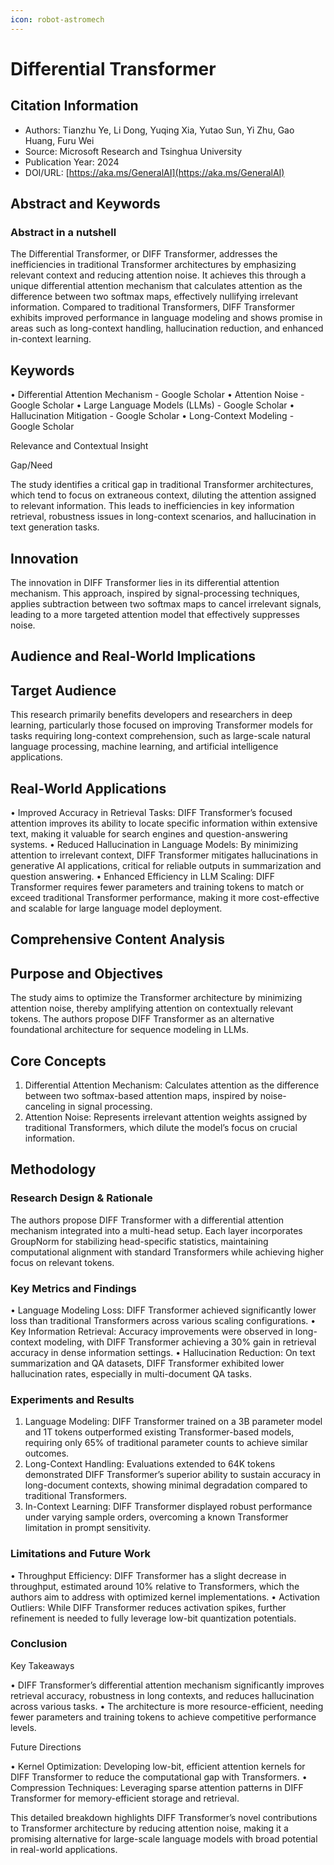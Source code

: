 ```yaml
---
icon: robot-astromech
---
```


# Differential Transformer

## Citation Information

* Authors: Tianzhu Ye, Li Dong, Yuqing Xia, Yutao Sun, Yi Zhu, Gao Huang, Furu Wei
* Source: Microsoft Research and Tsinghua University
* Publication Year: 2024
* DOI/URL: [https://aka.ms/GeneralAI](https://aka.ms/GeneralAI)

## Abstract and Keywords

### Abstract in a nutshell

The Differential Transformer, or DIFF Transformer, addresses the inefficiencies in traditional Transformer architectures by emphasizing relevant context and reducing attention noise. It achieves this through a unique differential attention mechanism that calculates attention as the difference between two softmax maps, effectively nullifying irrelevant information. Compared to traditional Transformers, DIFF Transformer exhibits improved performance in language modeling and shows promise in areas such as long-context handling, hallucination reduction, and enhanced in-context learning.

## Keywords

• Differential Attention Mechanism - Google Scholar • Attention Noise - Google Scholar • Large Language Models (LLMs) - Google Scholar • Hallucination Mitigation - Google Scholar • Long-Context Modeling - Google Scholar

Relevance and Contextual Insight

Gap/Need

The study identifies a critical gap in traditional Transformer architectures, which tend to focus on extraneous context, diluting the attention assigned to relevant information. This leads to inefficiencies in key information retrieval, robustness issues in long-context scenarios, and hallucination in text generation tasks.

## Innovation

The innovation in DIFF Transformer lies in its differential attention mechanism. This approach, inspired by signal-processing techniques, applies subtraction between two softmax maps to cancel irrelevant signals, leading to a more targeted attention model that effectively suppresses noise.

## Audience and Real-World Implications

## Target Audience

This research primarily benefits developers and researchers in deep learning, particularly those focused on improving Transformer models for tasks requiring long-context comprehension, such as large-scale natural language processing, machine learning, and artificial intelligence applications.

## Real-World Applications

• Improved Accuracy in Retrieval Tasks: DIFF Transformer’s focused attention improves its ability to locate specific information within extensive text, making it valuable for search engines and question-answering systems. • Reduced Hallucination in Language Models: By minimizing attention to irrelevant context, DIFF Transformer mitigates hallucinations in generative AI applications, critical for reliable outputs in summarization and question answering. • Enhanced Efficiency in LLM Scaling: DIFF Transformer requires fewer parameters and training tokens to match or exceed traditional Transformer performance, making it more cost-effective and scalable for large language model deployment.

## Comprehensive Content Analysis

## Purpose and Objectives

The study aims to optimize the Transformer architecture by minimizing attention noise, thereby amplifying attention on contextually relevant tokens. The authors propose DIFF Transformer as an alternative foundational architecture for sequence modeling in LLMs.

## Core Concepts

1. Differential Attention Mechanism: Calculates attention as the difference between two softmax-based attention maps, inspired by noise-canceling in signal processing.
2. Attention Noise: Represents irrelevant attention weights assigned by traditional Transformers, which dilute the model’s focus on crucial information.

## Methodology

### Research Design & Rationale

The authors propose DIFF Transformer with a differential attention mechanism integrated into a multi-head setup. Each layer incorporates GroupNorm for stabilizing head-specific statistics, maintaining computational alignment with standard Transformers while achieving higher focus on relevant tokens.

### Key Metrics and Findings

• Language Modeling Loss: DIFF Transformer achieved significantly lower loss than traditional Transformers across various scaling configurations. • Key Information Retrieval: Accuracy improvements were observed in long-context modeling, with DIFF Transformer achieving a 30% gain in retrieval accuracy in dense information settings. • Hallucination Reduction: On text summarization and QA datasets, DIFF Transformer exhibited lower hallucination rates, especially in multi-document QA tasks.

### Experiments and Results

1. Language Modeling: DIFF Transformer trained on a 3B parameter model and 1T tokens outperformed existing Transformer-based models, requiring only 65% of traditional parameter counts to achieve similar outcomes.
2. Long-Context Handling: Evaluations extended to 64K tokens demonstrated DIFF Transformer’s superior ability to sustain accuracy in long-document contexts, showing minimal degradation compared to traditional Transformers.
3. In-Context Learning: DIFF Transformer displayed robust performance under varying sample orders, overcoming a known Transformer limitation in prompt sensitivity.

### Limitations and Future Work

• Throughput Efficiency: DIFF Transformer has a slight decrease in throughput, estimated around 10% relative to Transformers, which the authors aim to address with optimized kernel implementations. • Activation Outliers: While DIFF Transformer reduces activation spikes, further refinement is needed to fully leverage low-bit quantization potentials.

### Conclusion

Key Takeaways

• DIFF Transformer’s differential attention mechanism significantly improves retrieval accuracy, robustness in long contexts, and reduces hallucination across various tasks. • The architecture is more resource-efficient, needing fewer parameters and training tokens to achieve competitive performance levels.

Future Directions

• Kernel Optimization: Developing low-bit, efficient attention kernels for DIFF Transformer to reduce the computational gap with Transformers. • Compression Techniques: Leveraging sparse attention patterns in DIFF Transformer for memory-efficient storage and retrieval.

This detailed breakdown highlights DIFF Transformer’s novel contributions to Transformer architecture by reducing attention noise, making it a promising alternative for large-scale language models with broad potential in real-world applications.
